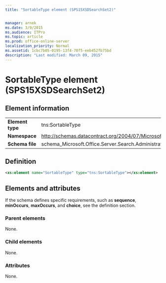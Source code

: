```yaml
---
title: "SortableType element (SPS15XSDSearchSet2)"


manager: arnek
ms.date: 3/9/2015
ms.audience: ITPro
ms.topic: article
ms.prod: office-online-server
localization_priority: Normal
ms.assetid: 1cbc7b05-0195-13f4-70f5-eeb452fb75bd
description: "Last modified: March 09, 2015"
---
```


# SortableType element (SPS15XSDSearchSet2)

 
  
## Element information

|||
|:-----|:-----|
|**Element type** <br/> |tns:SortableType  <br/> |
|**Namespace** <br/> |http://schemas.datacontract.org/2004/07/Microsoft.Office.Server.Search.Administration  <br/> |
|**Schema file** <br/> |schema_Microsoft.Office.Server.Search.Administration.xsd  <br/> |
   
## Definition

```XML
<xs:element name="SortableType" type="tns:SortableType"></xs:element>

```

## Elements and attributes

If the schema defines specific requirements, such as **sequence**, **minOccurs**, **maxOccurs**, and **choice**, see the definition section. 
  
### Parent elements

None.
  
### Child elements

None.
  
### Attributes

None.
  

